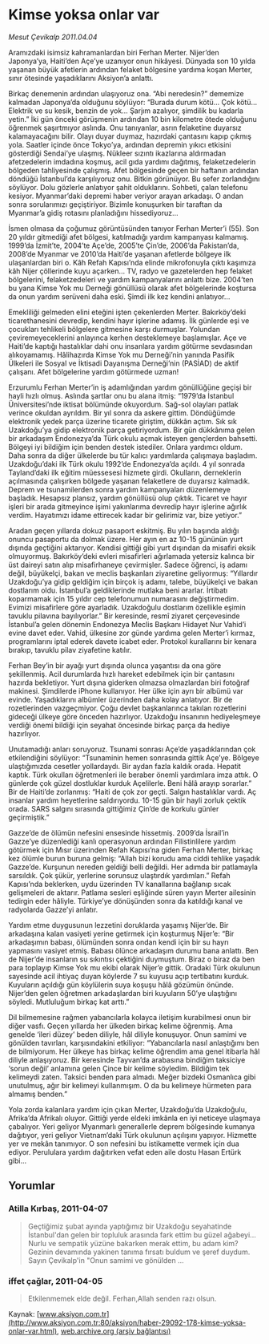 # Kimse yoksa onlar var

*Mesut Çevikalp 2011.04.04*

<font class="agenda2NewsSpot">
 Aramızdaki isimsiz kahramanlardan biri Ferhan Merter. Nijer’den Japonya’ya, Haiti’den Açe’ye uzanıyor onun hikâyesi. Dünyada son 10 yılda yaşanan büyük afetlerin ardından felaket bölgesine yardıma koşan Merter, sınır ötesinde yaşadıklarını Aksiyon’a anlattı.
</font>
<font class="newsDetail">
 <p>
  <p class="MsoNormal">
   Birkaç denemenin ardından ulaşıyoruz ona. “Abi neredesin?” dememize kalmadan Japonya’da olduğunu söylüyor: “Burada durum kötü... Çok kötü… Elektrik ve su kesik, benzin de yok… Şarjım azalıyor, şimdilik bu kadarla yetin.” İki gün önceki görüşmenin ardından 10 bin kilometre ötede olduğunu öğrenmek şaşırtmıyor aslında. Onu tanıyanlar, asrın felaketine duyarsız kalamayacağını bilir. Olayı duyar duymaz, hazırdaki çantasını kapıp çıkmış yola. Saatler içinde önce Tokyo’ya, ardından depremin yıkıcı etkisini gösterdiği Sendai’ye ulaşmış. Nükleer sızıntı ikazlarına aldırmadan afetzedelerin imdadına koşmuş, acil gıda yardımı dağıtmış, felaketzedelerin bölgeden tahliyesinde çalışmış. Afet bölgesinde geçen bir haftanın ardından döndüğü İstanbul’da karşılıyoruz onu. Bitkin görünüyor. Bu sefer zorlandığını söylüyor. Dolu gözlerle anlatıyor şahit olduklarını. Sohbeti, çalan telefonu kesiyor. Myanmar’daki depremi haber veriyor arayan arkadaşı. O andan sonra sorularımızı geçiştiriyor. Bizimle konuşurken bir taraftan da Myanmar’a gidiş rotasını planladığını hissediyoruz…
   <span>
   </span>
   <span>
   </span>
  </p>
  <p class="MsoNormal">
   İsmen olmasa da çoğumuz görüntüsünden tanıyor Ferhan Merter’i (55). Son 20 yıldır gitmediği afet bölgesi, katılmadığı yardım kampanyası kalmamış. 1999’da İzmit’te, 2004’te Açe’de, 2005’te Çin’de, 2006’da Pakistan’da, 2008’de Myanmar ve 2010’da Haiti’de yaşanan afetlerde bölgeye ilk ulaşanlardan biri o. Kâh Refah Kapısı’nda elinde mikrofonuyla çıktı kaşımıza kâh Nijer çöllerinde kuyu açarken... TV, radyo ve gazetelerden hep felaket bölgelerini, felaketzedeleri ve yardım kampanyalarını anlattı bize. 2004’ten bu yana Kimse Yok mu Derneği gönüllüsü olarak afet bölgelerinde koştursa da onun yardım serüveni daha eski. Şimdi ilk kez kendini anlatıyor…
  </p>
  <p class="MsoNormal">
   Emekliliği gelmeden elini eteğini işten çekenlerden Merter. Bakırköy’deki ticarethanesini devredip, kendini hayır işlerine adamış. İlk günlerde eşi ve çocukları tehlikeli bölgelere gitmesine karşı durmuşlar. Yolundan çeviremeyeceklerini anlayınca kerhen desteklemeye başlamışlar. Açe ve Haiti’de kaptığı hastalıklar dahi onu insanlara yardım götürme sevdasından alıkoyamamış. Hâlihazırda Kimse Yok mu Derneği’nin yanında Pasifik Ülkeleri ile Sosyal ve İktisadi Dayanışma Derneği’nin (PASİAD) de aktif çalışanı. Afet bölgelerine yardım götürmede uzman!
  </p>
  <p class="MsoNormal">
   Erzurumlu Ferhan Merter’in iş adamlığından yardım gönüllüğüne geçişi bir hayli hızlı olmuş. Aslında şartlar onu bu alana itmiş: “1979’da İstanbul Üniversitesi’nde iktisat bölümünde okuyordum. Sağ-sol olayları patlak verince okuldan ayrıldım. Bir yıl sonra da askere gittim. Döndüğümde elektronik yedek parça üzerine ticarete giriştim, dükkân açtım. Sık sık Uzakdoğu’ya gidip elektronik parça getiriyordum. Bir gün dükkânıma gelen bir arkadaşım Endonezya’da Türk okulu açmak isteyen gençlerden bahsetti. Bölgeyi iyi bildiğim için benden destek istediler. Onlara yardımcı oldum. Daha sonra da diğer ülkelerde bu tür kalıcı yardımlarda çalışmaya başladım. Uzakdoğu’daki ilk Türk okulu 1992’de Endonezya’da açıldı. 4 yıl sonrada Tayland’daki ilk eğitim müessesesi hizmete girdi. Okulların, derneklerin açılmasında çalışırken bölgede yaşanan felaketlere de duyarsız kalmadık. Deprem ve tsunamilerden sonra yardım kampanyaları düzenlemeye başladık. Hesapsız plansız, yardım gönüllüsü olup çıktık. Ticaret ve hayır işleri bir arada gitmeyince işimi yakınlarıma devredip hayır işlerine ağırlık verdim. Hayatımızı idame ettirecek kadar bir gelirimiz var, bize yetiyor.”
  </p>
  <p class="MsoNormal">
   Aradan geçen yıllarda dokuz pasaport eskitmiş. Bu yılın başında aldığı onuncu pasaportu da dolmak üzere. Her ayın en az 10-15 gününün yurt dışında geçtiğini aktarıyor. Kendisi gittiği gibi yurt dışından da misafiri eksik olmuyormuş. Bakırköy’deki evleri misafirleri ağırlamada yetersiz kalınca bir üst daireyi satın alıp misafirhaneye çevirmişler. Sadece öğrenci, iş adamı değil, büyükelçi, bakan ve meclis başkanları ziyaretine geliyormuş: “Yıllardır Uzakdoğu’ya gidip geldiğim için birçok iş adamı, talebe, büyükelçi ve bakan dostlarım oldu. İstanbul’a geldiklerinde mutlaka beni ararlar. İrtibatı koparmamak için 15 yıldır cep telefonumun numarasını değiştirmedim. Evimizi misafirlere göre ayarladık. Uzakdoğulu dostlarım özellikle eşimin tavuklu pilavına bayılıyorlar.” Bir keresinde, resmî ziyaret çerçevesinde İstanbul’a gelen dönemin Endonezya Meclis Başkanı Hidayet Nur Vahid’i evine davet eder. Vahid, ülkesine zor günde yardıma gelen Merter’i kırmaz, programlarını iptal ederek davete icabet eder. Protokol kurallarını bir kenara bırakıp, tavuklu pilav ziyafetine katılır.
  </p>
  <p class="MsoNormal">
   Ferhan Bey’in bir ayağı yurt dışında olunca yaşantısı da ona göre şekillenmiş. Acil durumlarda hızlı hareket edebilmek için bir çantasını hazırda bekletiyor. Yurt dışına giderken olmazsa olmazlardan biri fotoğraf makinesi. Şimdilerde iPhone kullanıyor. Her ülke için ayrı bir albümü var evinde. Yaşadıklarını albümler üzerinden daha kolay anlatıyor. Bir de rozetlerinden vazgeçmiyor. Çoğu devlet başkanlarınca takılan rozetlerini gideceği ülkeye göre önceden hazırlıyor. Uzakdoğu insanının hediyeleşmeye verdiği önemi bildiği için seyahat öncesinde birkaç parça da hediye hazırlıyor.
  </p>
  <p class="MsoNormal">
   Unutamadığı anları soruyoruz. Tsunami sonrası Açe’de yaşadıklarından çok etkilendiğini söylüyor: “Tsunaminin hemen sonrasında gittik Açe’ye. Bölgeye ulaştığımızda cesetler yollardaydı. Bir aydan fazla kaldık orada. Hepatit kaptık. Türk okulları öğretmenleri ile beraber önemli yardımlara imza attık. O günlerde çok güzel dostluklar kurduk Açelilerle. Beni hâlâ arayıp sorarlar.” Bir de Haiti’de zorlanmış: “Haiti de çok zor geçti. Salgın hastalıklar vardı. Aç insanlar yardım heyetlerine saldırıyordu. 10-15 gün bir hayli zorluk çektik orada. SARS salgını sırasında gittiğimiz Çin’de de korkulu günler geçirmiştik.”
  </p>
  <p class="MsoNormal">
   Gazze’de de ölümün nefesini ensesinde hissetmiş. 2009’da İsrail’in Gazze’ye düzenlediği kanlı operasyonun ardından Filistinlilere yardım götürmek için Mısır üzerinden Refah Kapısı’na giden Ferhan Merter, birkaç kez ölümle burun buruna gelmiş: “Allah bizi korudu ama ciddi tehlike yaşadık Gazze’de. Kurşunun nereden geldiği belli değildi. Her adımda bir patlamayla sarsıldık. Çok şükür, yerlerine sorunsuz ulaştırdık yardımları.” Refah Kapısı’nda beklerken, uydu üzerinden TV kanallarına bağlanıp sıcak gelişmeleri de aktarır. Patlama sesleri eşliğinde süren yayın Merter ailesinin tedirgin eder hâliyle. Türkiye’ye dönüşünden sonra da katıldığı kanal ve radyolarda Gazze’yi anlatır.
  </p>
  <p class="MsoNormal">
   Yardım etme duygusunun lezzetini doruklarda yaşamış Nijer’de. Bir arkadaşına kalan vasiyeti yerine getirmek için koşturmuş Nijer’e: “Bir arkadaşımın babası, ölümünden sonra ondan kendi için bir su hayrı yapmasını vasiyet etmiş. Babası ölünce arkadaşım durumu bana anlattı. Ben de Nijer’de insanların su sıkıntısı çektiğini duymuştum. Biraz o biraz da ben para toplayıp Kimse Yok mu ekibi olarak Nijer’e gittik. Oradaki Türk okulunun sayesinde acil ihtiyaç duyan köylerde 7 su kuyusu açıp tertibatını kurduk. Kuyuların açıldığı gün köylülerin suya koşuşu hâlâ gözümün önünde. Nijer’den gelen öğretmen arkadaşlardan biri kuyuların 50’ye ulaştığını söyledi. Mutluluğum birkaç kat arttı.”
  </p>
  <p class="MsoNormal">
   Dil bilmemesine rağmen yabancılarla kolayca iletişim kurabilmesi onun bir diğer vasfı. Geçen yıllarda her ülkeden birkaç kelime öğrenmiş. Ama genelde ‘ileri düzey’ beden diliyle, hâl diliyle konuşuyor. Onun samimi ve gönülden tavırları, karşısındakini etkiliyor: “Yabancılarla nasıl anlaştığımı ben de bilmiyorum. Her ülkeye has birkaç kelime öğrendim ama genel itibarla hâl diliyle anlaşıyoruz. Bir keresinde Tayvan’da arabasına bindiğim taksiciye ‘sorun değil’ anlamına gelen Çince bir kelime söyledim. Bildiğim tek kelimeydi zaten. Taksici benden para almadı. Meğer bizdeki Osmanlıca gibi unutulmuş, ağır bir kelimeyi kullanmışım. O da bu kelimeye hürmeten para almamış benden.”
  </p>
  <p class="MsoNormal">
   Yola zorda kalanlara yardım için çıkan Merter, Uzakdoğu’da Uzakdoğulu, Afrika’da Afrikalı oluyor. Gittiği yerde eldeki imkânla en iyi neticeye ulaşmaya çabalıyor. Yeri geliyor Myanmarlı generallerle deprem bölgesinde kumanya dağıtıyor, yeri geliyor Vietnam’daki Türk okulunun açılışını yapıyor. Hizmette yer ve mekân tanımıyor. O son nefesini bu istikamette vermek için dua ediyor. Perululara yardım dağıtırken vefat eden aile dostu Hasan Ertürk gibi...
  </p>
 </p>
</font>

## Yorumlar

### Atilla Kırbaş, 2011-04-07
> Geçtiğimiz şubat ayında yaptığımız bir Uzakdoğu seyahatinde İstanbul'dan gelen bir topluluk arasında fark ettim bu güzel ağabeyi... Nurlu ve sempatik yüzüne bakarken merak ettim, bu adam kim? Gezinin devamında yakinen tanıma fırsatı buldum ve şeref duydum. Sayın Çevikalp'in "Onun samimi ve gönülden ...

### iffet çağlar, 2011-04-05
> Etkilenmemek elde değil. Ferhan,Allah senden razı olsun.

Kaynak: [www.aksiyon.com.tr](http://www.aksiyon.com.tr:80/aksiyon/haber-29092-178-kimse-yoksa-onlar-var.html), [web.archive.org (arşiv bağlantısı)](http://web.archive.org/web/20110830104608/http://www.aksiyon.com.tr:80/aksiyon/haber-29092-178-kimse-yoksa-onlar-var.html)
